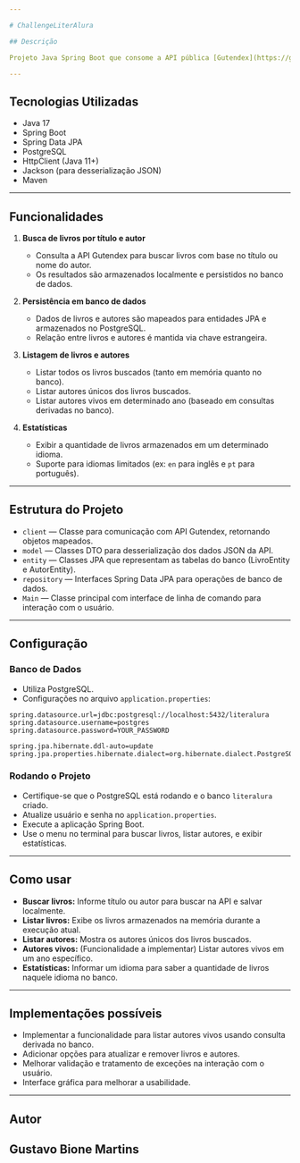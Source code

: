 ```yaml
---

# ChallengeLiterAlura

## Descrição

Projeto Java Spring Boot que consome a API pública [Gutendex](https://gutendex.com) para buscar livros e autores, armazenando esses dados em um banco PostgreSQL. Permite consultas, listagem e exibição de estatísticas sobre livros e autores.

---
```


## Tecnologias Utilizadas

* Java 17
* Spring Boot
* Spring Data JPA
* PostgreSQL
* HttpClient (Java 11+)
* Jackson (para desserialização JSON)
* Maven

---

## Funcionalidades

1. **Busca de livros por título e autor**

    * Consulta a API Gutendex para buscar livros com base no título ou nome do autor.
    * Os resultados são armazenados localmente e persistidos no banco de dados.

2. **Persistência em banco de dados**

    * Dados de livros e autores são mapeados para entidades JPA e armazenados no PostgreSQL.
    * Relação entre livros e autores é mantida via chave estrangeira.

3. **Listagem de livros e autores**

    * Listar todos os livros buscados (tanto em memória quanto no banco).
    * Listar autores únicos dos livros buscados.
    * Listar autores vivos em determinado ano (baseado em consultas derivadas no banco).

4. **Estatísticas**

    * Exibir a quantidade de livros armazenados em um determinado idioma.
    * Suporte para idiomas limitados (ex: `en` para inglês e `pt` para português).

---

## Estrutura do Projeto

* `client` — Classe para comunicação com API Gutendex, retornando objetos mapeados.
* `model` — Classes DTO para desserialização dos dados JSON da API.
* `entity` — Classes JPA que representam as tabelas do banco (LivroEntity e AutorEntity).
* `repository` — Interfaces Spring Data JPA para operações de banco de dados.
* `Main` — Classe principal com interface de linha de comando para interação com o usuário.

---

## Configuração

### Banco de Dados

* Utiliza PostgreSQL.
* Configurações no arquivo `application.properties`:

```properties
spring.datasource.url=jdbc:postgresql://localhost:5432/literalura
spring.datasource.username=postgres
spring.datasource.password=YOUR_PASSWORD

spring.jpa.hibernate.ddl-auto=update
spring.jpa.properties.hibernate.dialect=org.hibernate.dialect.PostgreSQLDialect
```

### Rodando o Projeto

* Certifique-se que o PostgreSQL está rodando e o banco `literalura` criado.
* Atualize usuário e senha no `application.properties`.
* Execute a aplicação Spring Boot.
* Use o menu no terminal para buscar livros, listar autores, e exibir estatísticas.

---

## Como usar

* **Buscar livros:** Informe título ou autor para buscar na API e salvar localmente.
* **Listar livros:** Exibe os livros armazenados na memória durante a execução atual.
* **Listar autores:** Mostra os autores únicos dos livros buscados.
* **Autores vivos:** (Funcionalidade a implementar) Listar autores vivos em um ano específico.
* **Estatísticas:** Informar um idioma para saber a quantidade de livros naquele idioma no banco.

---

## Implementações possíveis

* Implementar a funcionalidade para listar autores vivos usando consulta derivada no banco.
* Adicionar opções para atualizar e remover livros e autores.
* Melhorar validação e tratamento de exceções na interação com o usuário.
* Interface gráfica para melhorar a usabilidade.

---

## Autor

Gustavo Bione Martins
---
